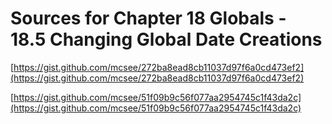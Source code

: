 # Sources for Chapter 18 Globals - 18.5 Changing Global Date Creations


[https://gist.github.com/mcsee/272ba8ead8cb11037d97f6a0cd473ef2](https://gist.github.com/mcsee/272ba8ead8cb11037d97f6a0cd473ef2)

[https://gist.github.com/mcsee/51f09b9c56f077aa2954745c1f43da2c](https://gist.github.com/mcsee/51f09b9c56f077aa2954745c1f43da2c)